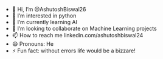 - 👋 Hi, I’m @AshutoshBiswal26
- 👀 I’m interested in python
- 🌱 I’m currently learning AI
- 💞️ I’m looking to collaborate on Machine Learning projects
- 📫 How to reach me linkedin.com/ashutoshbiswal24
- 😄 Pronouns: He
- ⚡ Fun fact: without errors life would be a bizzare!

<!---
AshutoshBiswal26/AshutoshBiswal26 is a ✨ special ✨ repository because its `README.md` (this file) appears on your GitHub profile.
You can click the Preview link to take a look at your changes.
--->
